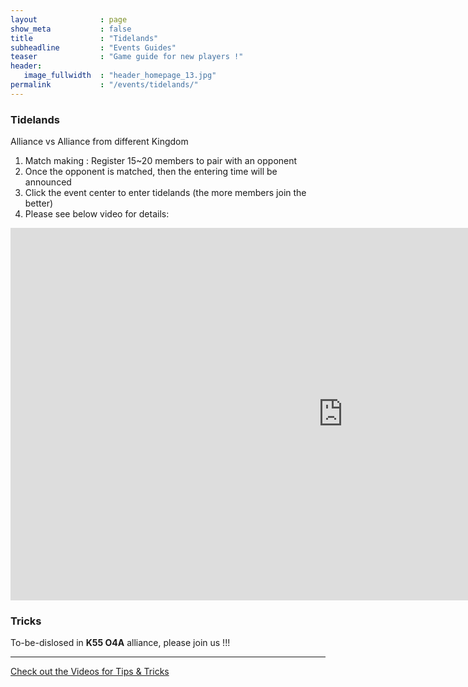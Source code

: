 ```yaml
---
layout              : page
show_meta           : false
title               : "Tidelands"
subheadline         : "Events Guides"
teaser              : "Game guide for new players !"
header:
   image_fullwidth  : "header_homepage_13.jpg"
permalink           : "/events/tidelands/"
---
```

### Tidelands
Alliance vs Alliance from different Kingdom
1. Match making : Register 15~20 members to pair with an opponent
2. Once the opponent is matched, then the entering time will be announced
3. Click the event center to enter tidelands (the more members join the better)
4. Please see below video for details:
<iframe width="1063" height="596" src="https://www.youtube.com/embed/W_DbO8QBy2Q" title="Misty Continent - First Tidelands" frameborder="0" allow="accelerometer; autoplay; clipboard-write; encrypted-media; gyroscope; picture-in-picture; web-share" allowfullscreen></iframe>

### Tricks
To-be-dislosed in **K55 O4A** alliance, please join us !!!

---
<a class="radius button small" href="{{ site.url }}{{ site.baseurl }}/design/mediaelement_js/">Check out the Videos for Tips & Tricks</a>
